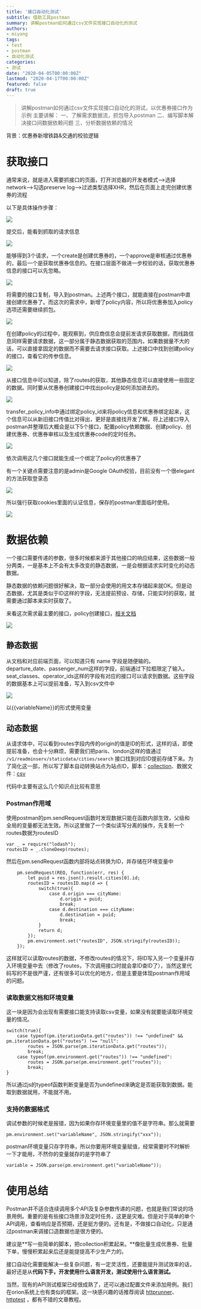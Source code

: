 ```yaml
---
title: '接口自动化测试'
subtitle: 借助工具postman
summary: 讲解postman如何通过csv文件实现接口自动化的测试
authors:
- miyang
tags:
- test
- postman
- 自动化测试
categories:
- 测试
date: "2020-04-05T00:00:00Z"
lastmod: "2020-04-17T00:00:00Z"
featured: false
draft: true
---
```


> 讲解postman如何通过csv文件实现接口自动化的测试，以优惠券接口作为示例
> 主要讲解：
> 一、了解需求数据流，抓包导入postman
> 二、编写脚本解决接口间数据依赖问题
> 三、分析数据依赖的情况

背景：优惠券新增铁路&amp;交通的校验逻辑

# 获取接口

通常来说，就是进入需要抓接口的页面，打开浏览器的开发者模式--&gt;选择network--&gt;勾选preserve log--&gt;过滤类型选择XHR，然后在页面上走完创建优惠券的流程

以下是具体操作步骤：

![](https://static.slab.com/prod/uploads/d9aeaycl/posts/images/PYY6-Dmzt237ofAEI1HJUMjG.png)

提交后，能看到抓取的请求信息

![](https://static.slab.com/prod/uploads/d9aeaycl/posts/images/8gEdYO2a4uN8X4tY6diGgPTI.png)

能够得到3个请求，一个create是创建优惠券的，一个approve是审核通过优惠券的，最后一个是获取优惠券信息的。在接口层面不做进一步校验的话，获取优惠券信息的接口可以先忽略。

![](https://static.slab.com/prod/uploads/d9aeaycl/posts/images/tkXZbSFLJcrhZ9ZsfhPQr2_e.png)

将需要的接口复制，导入到postman。上述两个接口，就能直接在postman中直接创建优惠券了。而这次的需求中，新增了policy内容，所以将优惠券加入policy选项还需要继续抓包。

![](https://static.slab.com/prod/uploads/d9aeaycl/posts/images/aX9E0sjPE5Rbkp2t4HFGiCHT.png)

在创建policy的过程中，能观察到，供应商信息会提前发请求获取数据，而线路信息同样需要请求数据，这一部分属于静态数据获取的范围内，如果数据量不大的话，可以直接拿固定的数据而不需要去请求接口获取。上述接口中找到创建policy的接口，查看它的传参信息。

![](https://static.slab.com/prod/uploads/d9aeaycl/posts/images/5nW00eZXa3tml0vnaeKo0RF1.png)

从接口信息中可以知道，除了routes的获取，其他静态信息可以直接使用一些固定的数据。同时要从优惠券创建接口中找出policy是如何添加进去的。

![](https://static.slab.com/prod/uploads/d9aeaycl/posts/images/2uAeLQwSkf6s_DMpVgIrn-Dx.png)

transfer_policy_info中通过绑定policy_id来将policy信息和优惠券绑定起来，这个信息可以从新旧接口传值比对得出，更好是直接找开发了解。将上述接口导入postman并整理后大概会是以下5个接口，配置policy依赖数据、创建policy、创建优惠券、优惠券审核以及生成优惠券code的定时任务。

![](https://static.slab.com/prod/uploads/d9aeaycl/posts/images/cVEC0m5EWMtE9PlysLMK_Pny.png)

依次调用这几个接口就能生成一个绑定了policy的优惠券了

有一个关键点需要注意的是admin是Google OAuth校验，目前没有一个很elegant的方法获取登录态

![](https://static.slab.com/prod/uploads/d9aeaycl/posts/images/05ubIkY9qJ06EADDDnnJtZ9f.png)

所以强行获取cookies里面的认证信息，保存的postman里面临时使用。

![](https://static.slab.com/prod/uploads/d9aeaycl/posts/images/nSZKrRo-npYsKCLhWHkwVEmF.png)

# 数据依赖

一个接口需要传递的参数，很多时候都来源于其他接口的响应结果，这些数据一般分两类，一是基本上不会有太多改变的静态数据，一是会根据请求实时变化的动态数据。

静态数据的依赖问题很好解决，取一部分会使用的用文本存储起来就OK。但是动态数据，尤其是类似于ID这样的字段，无法提前预设、存储，只能实时的获取，就需要通过脚本来实时获取了。

来看这次需求最主要的接口，policy创建接口，[相关文档](https://orion.xxx.io/interface/interfaces/detail/21/497/6922/show)

![](https://static.slab.com/prod/uploads/d9aeaycl/posts/images/Zex88Vtl0FYIoH8Q2FdpartG.png)

## 静态数据

从文档和对应前端页面，可以知道只有 name 字段是随便输的。departure_date、passenger_num这样的字段，前端通过下拉框限定了输入。seat_classes、operator_ids这样的字段有对应的接口可以请求到数据。这些字段的数据基本上可以提前准备，写入到csv文件中

![](https://static.slab.com/prod/uploads/d9aeaycl/posts/images/QvAUxMVXs14Az-brCczgo61a.png)

以{{variableName}}的形式使用变量

## 动态数据

从请求体中，可以看到routes字段内传的origin的值是ID的形式，这样的话，即使提前准备，也会十分麻烦，需要我们把paris、london这样的值通过 `/v1/readminserv/staticdata/cities/search` 接口找到对应ID提前存储下来。为了简化这一部，所以写了脚本自动转换站点为站点ID，脚本：[collection](https://drive.google.com/open?id=1KEcavu-deN15_3hVJ-8TN0aJo752F1tb)、数据文件：[csv](https://drive.google.com/open?id=13hAny_yOryhygfs5pd0matZszE6gJQ1g)

代码中主要有这么几个知识点比较有意思

### Postman作用域

使用postman的pm.sendRequest函数时发现数据只能在函数内部生效，父级和全局的变量都无法生效。所以这里做了一个类似读写分离的操作，先复制一个routes数据为routesID

```
var _ = require("lodash");
routesID = _.cloneDeep(routes);
```

然后在pm.sendRequest函数内部将站点转换为ID，并存储在环境变量中

```
    pm.sendRequest(REQ, function(err, res) {
        let puid = res.json().result.cities[0].id;
        routesID = routesID.map(d => {
            switch(true){
                case d.origin === cityName:
                    d.origin = puid;
                    break;
                case d.destination === cityName:
                    d.destination = puid;
                    break;
            }
            return d;
        });
        pm.environment.set("routesID", JSON.stringify(routesID));
    });
```

这样就可以读取routes的数据，不修改routes的情况下，将ID写入另一个变量并存入环境变量中去（修改了routes，下次调用接口时就会拿ID查ID了），当然这里代码写的不是很严谨，还有很多可以优化的地方，但是主要是体现postman作用域的问题。

### 读取数据文档和环境变量

这一块是因为会出现有需要接口能支持读取csv变量，如果没有就要能读取环境变量的情况。

```
switch(true){
    case typeof(pm.iterationData.get("routes")) !== "undefined" && pm.iterationData.get("routes") !== "null":
        routes = JSON.parse(pm.iterationData.get("routes"));
        break;
    case typeof(pm.environment.get("routes")) !== "undefined":
        routes = JSON.parse(pm.environment.get("routes"));
        break;
}
```

所以通过js的typeof函数判断变量是否为undefined来确定是否能获取到数据。能取到数据就用，不能就不用。

### 支持的数据格式

调试参数的时候老是报错，因为如果你存环境变量里的值不是字符串。那么就需要

```
pm.environment.set("variableName", JSON.stringify("xxx"));
```

postman环境变量只存字符串，所以你要用环境变量赋值，经常需要时不时解析一下才能用，不然你的变量就存的是字符串了

```
variable = JSON.parse(pm.environment.get("variableName"));
```

# 使用总结

Postman并不适合连续调用多个API及复杂参数传递的问题，也就是我们常说的场景用例。重要的是有些接口场景涉及定时任务，这更是灾难。但是对于简单的单个API调用，查看响应是否预期，还是挺方便的。还有是，不做接口自动化，只是通过postman来调接口造数据也是很方便的。

建议是**写一些简单的脚本，把collection积累起来。**像批量生成优惠券、批量下单，慢慢积累起来后还是能提提高不少生产力的。

接口自动化需要能解决一些复杂问题，有一定灵活性，还要能提升测试效率的话，最好还是从**代码下手，开发使用什么语言开发，测试使用什么语言测试。**

当然，现有的API测试框架已经很成熟了，还可以通过配置文件来添加用例。我们在orion系统上也有类似的框架。这一块感兴趣的话推荐阅读 [httprunner](https://cn.httprunner.org/)、[httptest](https://github.com/qiniu/httptest) ，都有不错的文章教程。
